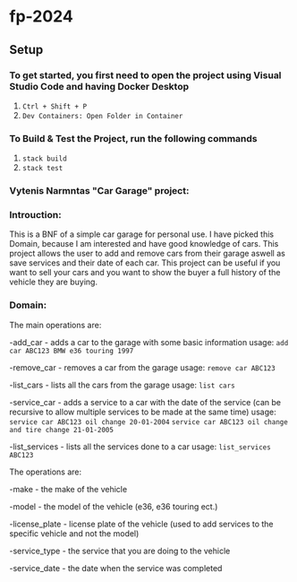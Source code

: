 # fp-2024

## Setup

### To get started, you first need to open the project using Visual Studio Code and having Docker Desktop
1. `Ctrl + Shift + P`
2. `Dev Containers: Open Folder in Container`

### To Build & Test the Project, run the following commands
1. `stack build`
2. `stack test`



### Vytenis Narmntas "Car Garage" project:

### Introuction:

This is a BNF of a simple car garage for personal use.
I have picked this Domain, because I am interested and have good knowledge of cars. 
This project allows the user to add and remove cars from their garage aswell as save services and their date of each car.
This project can be useful if you want to sell your cars and you want to show the buyer a full history of the vehicle they are buying.

### Domain:

The main operations are:

-add_car - adds a car to the garage with some basic information
usage:
```add car ABC123 BMW e36 touring 1997```

-remove_car - removes a car from the garage
usage:
```remove car ABC123```

-list_cars - lists all the cars from the garage
usage:
```list cars```

-service_car - adds a service to a car with the date of the service (can be recursive to allow multiple services to be made at the same time)
usage:
```service car ABC123 oil change 20-01-2004```
```service car ABC123 oil change and tire change 21-01-2005```

-list_services - lists all the services done to a car
usage:
```list_services ABC123```

The operations are:

-make - the make of the vehicle

-model - the model of the vehicle (e36, e36 touring ect.)

-license_plate - license plate of the vehicle (used to add services to the specific vehicle and not the model)

-service_type - the service that you are doing to the vehicle

-service_date - the date when the service was completed




